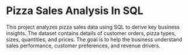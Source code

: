# Pizza Sales Analysis In SQL
This project analyzes pizza sales data using SQL to derive key business insights. The dataset contains details of customer orders, pizza types, sizes, quantities, and prices. The goal is to help the business understand sales performance, customer preferences, and revenue drivers.
